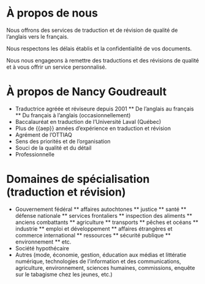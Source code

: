 # À propos de nous

Nous offrons des services de traduction et de révision de qualité de l’anglais vers le français.


Nous respectons les délais établis et la confidentialité de vos documents.


Nous nous engageons à remettre des traductions et des révisions de qualité et à vous offrir un service personnalisé.

# À propos de Nancy Goudreault

* Traductrice agréée et réviseure depuis 2001
**  De l’anglais au français
** Du français à l’anglais (occasionnellement)
* Baccalauréat en traduction de l’Université Laval (Québec)
* Plus de {{aep}} années d’expérience en traduction et révision
* Agrément de l’OTTIAQ
* Sens des priorités et de l’organisation
* Souci de la qualité et du détail
* Professionnelle

# Domaines de spécialisation (traduction et révision)

* Gouvernement fédéral
** affaires autochtones
** justice
** santé
** défense nationale
** services frontaliers
** inspection des aliments
** anciens combattants
** agriculture
** transports
** pêches et océans
** industrie
** emploi et développement
** affaires étrangères et commerce international
** ressources
** sécurité publique
** environnement
** etc.
* Société hypothécaire
* Autres (mode, économie, gestion, éducation aux médias et littératie numérique, technologies de l'information et des communications, agriculture, environnement, sciences humaines, commissions, enquête sur le tabagisme chez les jeunes, etc.)